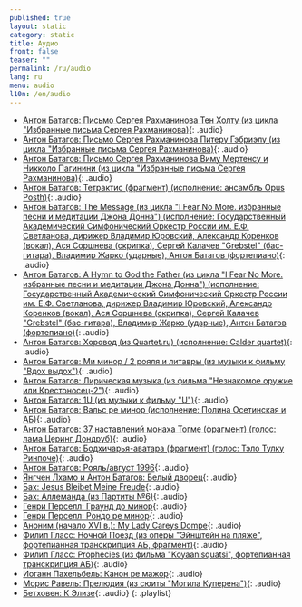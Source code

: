 ```yaml
---
published: true
layout: static
category: static
title: Аудио
front: false
teaser: ""
permalink: /ru/audio
lang: ru
menu: audio
l10n: /en/audio
---
```


- [Антон Батагов: Письмо Сергея Рахманинова Тен Холту 
(из цикла "Избранные письма Сергея Рахманинова)](http://batagov.s3.amazonaws.com/audio/Batagov_Letter%20from%20Sergei%20Rachmaninoff%20to%20Simeon%20ten%20Holt.mp3){: .audio}
- [Антон Батагов: Письмо Сергея Рахманинова Питеру Гэбриэлу 
(из цикла "Избранные письма Сергея Рахманинова)](http://batagov.s3.amazonaws.com/audio/Batagov_Letter%20from%20Sergei%20Rachmaninoff%20to%20Peter%20Gabriel.mp3){: .audio}
- [Антон Батагов: Письмо Сергея Рахманинова Виму Мертенсу и Никколо Пагинини (из цикла "Избранные письма Сергея Рахманинова)](http://batagov.s3.amazonaws.com/audio/Batagov_Letter%20from%20Sergei%20Rachmaninoff%20to%20Wim%20Mertens%20and%20Niccolo%20Paganini.mp3){: .audio}
- [Антон Батагов: Тетрактис (фрагмент) (исполнение: ансамбль Opus Posth)](http://batagov.s3.amazonaws.com/audio/Batagov_tetractys_fragment.mp3){: .audio}
- [Антон Батагов: The Message (из цикла "I Fear No More. избранные песни и медитации Джона Донна") (исполнение: Государственный Академический Симфонический Оркестр России им. Е.Ф. Светланова, дирижер Владимир Юровский, Александр Коренков (вокал), Ася Соршнева (скрипка), Сергей Калачев "Grebstel" (бас-гитара), Владимир Жарко (ударные), Антон Батагов (фортепиано)](http://batagov.s3.amazonaws.com/audio/Batagov_The%20Message.mp3){: .audio}
- [Антон Батагов: A Hymn to God the Father (из цикла "I Fear No More. избранные песни и медитации Джона Донна") (исполнение: Государственный Академический Симфонический Оркестр России им. Е.Ф. Светланова, дирижер Владимир Юровский, Александр Коренков (вокал), Ася Соршнева (скрипка), Сергей Калачев "Grebstel" (бас-гитара), Владимир Жарко (ударные), Антон Батагов (фортепиано)](http://batagov.s3.amazonaws.com/audio/Batagov_%20A%20Hymn%20to%20God%20the%20Father.mp3){: .audio}
- [Антон Батагов: Хоровод (из Quartet.ru) (исполнение: Calder quartet)](http://batagov.s3.amazonaws.com/audio/Batagov_Round%20dance_from%20quartet%20ru.mp3){: .audio}
- [Антон Батагов: Ми минор / 2 рояля и литавры (из музыки к фильму "Вдох выдох")](http://batagov.s3.amazonaws.com/audio/Batagov_eminor_2%20pianos%20and%20timpani.mp3){: .audio}
- [Антон Батагов: Лирическая музыка (из фильма "Незнакомое оружие или Крестоносец-2")](http://batagov.s3.amazonaws.com/audio/Batagov_Lyrical%20Music.mp3){: .audio}
- [Антон Батагов: 1U (из музыки к фильму "U")](http://batagov.s3.amazonaws.com/audio/Batagov_1U.mp3){: .audio}
- [Антон Батагов: Вальс ре минор (исполнение: Полина Осетинская и АБ)](http://batagov.s3.amazonaws.com/audio/Batagov_waltz%20in%20d.mp3){: .audio}
- [Антон Батагов: 37 наставлений монаха Тогме (фрагмент) (голос: лама Церинг Дондруб)](http://batagov.s3.amazonaws.com/audio/Batagov_The%20monk%20Thogmey's%2037%20precepts_fragment.mp3){: .audio}
- [Антон Батагов: Бодхичарья-аватара (фрагмент) (голос: Тэло Тулку Ринпоче)](http://batagov.s3.amazonaws.com/audio/Batagov_Bodhicharyavatara%20.mp3){: .audio}
- [Антон Батагов: Рояль/август 1996](http://batagov.s3.amazonaws.com/audio/Batagov_piano_august1996.mp3){: .audio}
- [Янгчен Лхамо и Антон Батагов: Белый дворец](http://batagov.s3.amazonaws.com/audio/Yungchen%20Lhamo%20&%20Anton%20Batagov_White%20Palace.mp3){: .audio}
- [Бах: Jesus Bleibet Meine Freude](http://batagov.s3.amazonaws.com/audio/Bach_Jesus%20Bleibet%20Meine%20Freude.mp3){: .audio}
- [Бах: Аллеманда (из Партиты №6)](http://batagov.s3.amazonaws.com/audio/Bach_allemande%20from%20partita%20e%20minor.mp3){: .audio}
- [Генри Перселл: Граунд до минор](http://batagov.s3.amazonaws.com/audio/Purcell%20ground.mp3){: .audio}
- [Генри Перселл: Рондо ре минор](http://batagov.s3.amazonaws.com/audio/purcell_%20rondo%20in%20d.mp3){: .audio}
- [Аноним (начало XVI в.): My Lady Careys Dompe](http://batagov.s3.amazonaws.com/audio/anonymous_my%20lady%20careys%20dompe.mp3){: .audio}
- [Филип Гласс: Ночной Поезд (из оперы "Эйнштейн на пляже", фортепианная транскрипция АБ, фрагмент)](http://batagov.s3.amazonaws.com/audio/Glass_night%20train_AB_live_fragment.mp3){: .audio}
- [Филип Гласс: Prophecies (из фильма "Koyaanisquatsi", фортепианная транскрипция АБ)](http://batagov.s3.amazonaws.com/audio/Glass_prophecies.mp3){: .audio}
- [Иоганн Пахельбель: Канон ре мажор](http://batagov.s3.amazonaws.com/audio/Pachelbel_Canon%20in%20D%20Major.mp3){: .audio}
- [Морис Равель: Прелюдия (из сюиты "Могила Куперена")](http://batagov.s3.amazonaws.com/audio/Ravel%20prelude.mp3){: .audio}
- [Бетховен: К Элизе](http://batagov.s3.amazonaws.com/audio/Beethoven_Fur%20Elise%20.mp3){: .audio}
{: .playlist}